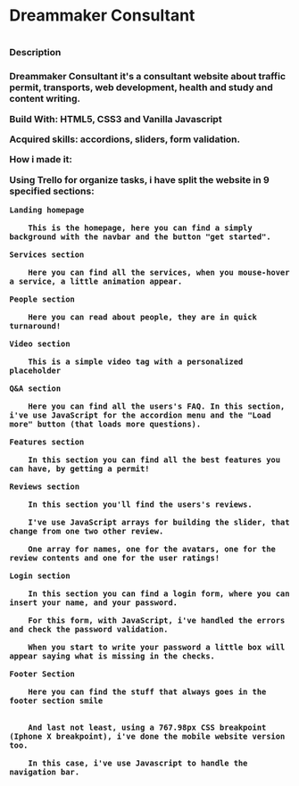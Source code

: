 <h1> Dreammaker Consultant<h1>
<h3>Description<h3>

Dreammaker Consultant it's a consultant website about traffic permit, transports, web development, health and study and content writing.

Build With: HTML5, CSS3 and Vanilla Javascript

Acquired skills: accordions, sliders, form validation.

How i made it:

Using Trello for organize tasks, i have split the website in 9 specified sections:

    Landing homepage
    
        This is the homepage, here you can find a simply background with the navbar and the button "get started".
        
    Services section
    
        Here you can find all the services, when you mouse-hover a service, a little animation appear.
        
    People section
    
        Here you can read about people, they are in quick turnaround!
        
    Video section
    
        This is a simple video tag with a personalized placeholder
        
    Q&A section
    
        Here you can find all the users's FAQ. In this section, i've use JavaScript for the accordion menu and the "Load more" button (that loads more questions).
        
    Features section
    
        In this section you can find all the best features you can have, by getting a permit!
        
    Reviews section
    
        In this section you'll find the users's reviews. 
        
        I've use JavaScript arrays for building the slider, that change from one two other review.
        
        One array for names, one for the avatars, one for the review contents and one for the user ratings!
        
    Login section
    
        In this section you can find a login form, where you can insert your name, and your password. 
        
        For this form, with JavaScript, i've handled the errors and check the password validation. 
        
        When you start to write your password a little box will appear saying what is missing in the checks.
        
    Footer Section
    
        Here you can find the stuff that always goes in the footer section smile


        And last not least, using a 767.98px CSS breakpoint (Iphone X breakpoint), i've done the mobile website version too. 
        
        In this case, i've use Javascript to handle the navigation bar.
